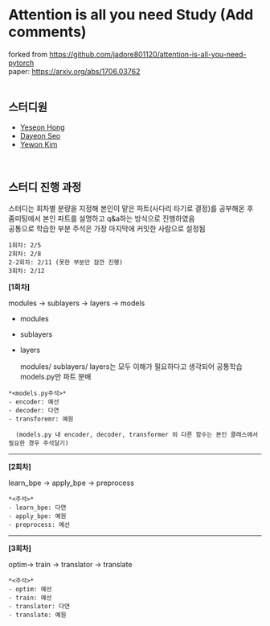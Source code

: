 # Attention is all you need Study (Add comments)
forked from https://github.com/jadore801120/attention-is-all-you-need-pytorch  
paper: https://arxiv.org/abs/1706.03762
<br/><br/>

## 스터디원
- [Yeseon Hong](https://github.com/nassunii)
- [Dayeon Seo](https://github.com/dayeon-seo)
- [Yewon Kim](https://github.com/yewonkim01)

<br/>

## 스터디 진행 과정
스터디는 회차별 분량을 지정해 본인이 맡은 파트(사다리 타기로 결정)를 공부해온 후  
줌미팅에서 본인 파트를 설명하고 q&a하는 방식으로 진행하였음  
공통으로 학습한 부분 주석은 가장 마지막에 커밋한 사람으로 설정됨

```
1회차: 2/5  
2회차: 2/8  
2-2회차: 2/11 (못한 부분만 잠깐 진행)  
3회차: 2/12
```

**[1회차]**  

modules -> sublayers -> layers -> models
- modules
- sublayers
- layers

  modules/ sublayers/ layers는 모두 이해가 필요하다고 생각되어 공통학습
  models.py만 파트 분배
```
*<models.py주석>*
- encoder: 예선
- decoder: 다연
- transforemr: 예원

  (models.py 내 encoder, decoder, transformer 외 다른 함수는 본인 클래스에서 필요한 경우 주석달기)
```
---

**[2회차]**  

learn_bpe -> apply_bpe -> preprocess

```
*<주석>*
- learn_bpe: 다연
- apply_bpe: 예원
- preprocess: 예선
```
----

**[3회차]**  

optim-> train -> translator -> translate

```
*<주석>*
- optim: 예선
- train: 예선
- translator: 다연
- translate: 예원
```

  
